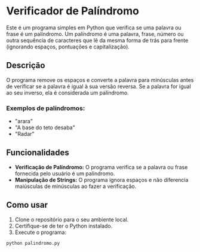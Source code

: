 # Verificador de Palíndromo

Este é um programa simples em Python que verifica se uma palavra ou frase é um palíndromo. Um palíndromo é uma palavra, frase, número ou outra sequência de caracteres que lê da mesma forma de trás para frente (ignorando espaços, pontuações e capitalização).

## Descrição

O programa remove os espaços e converte a palavra para minúsculas antes de verificar se a palavra é igual à sua versão reversa. Se a palavra for igual ao seu inverso, ela é considerada um palíndromo.

### Exemplos de palíndromos:

- "arara"
- "A base do teto desaba"
- "Radar"

## Funcionalidades

- **Verificação de Palíndromo:** O programa verifica se a palavra ou frase fornecida pelo usuário é um palíndromo.
- **Manipulação de Strings:** O programa ignora espaços e não diferencia maiúsculas de minúsculas ao fazer a verificação.

## Como usar

1. Clone o repositório para o seu ambiente local.
2. Certifique-se de ter o Python instalado.
3. Execute o programa:

```bash
python palindromo.py
